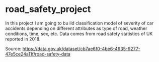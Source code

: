 # road_safety_project
In this project I am going to bu ild classification model of severity of car accidents depending on different attributes as type of road, weather conditions, time, sex, etc. Data comes from road safety statistics of UK reported in 2018.

Source: https://data.gov.uk/dataset/cb7ae6f0-4be6-4935-9277-47e5ce24a11f/road-safety-data
